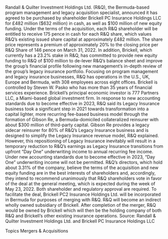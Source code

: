Randall & Quilter Investment Holdings Ltd. (R&Q), the Bermuda-based program management and legacy acquisition specialist, announced it has agreed to be purchased by shareholder Brickell PC Insurance Holdings LLC for £482 million ($632 million) in cash, as well as $100 million of new equity funding.
Under the terms of the acquisition, each R&Q shareholder will be entitled to receive 175 pence in cash for each R&Q share, which values R&Q’s existing issued share capital at approximately £482 million. The share price represents a premium of approximately 20% to the closing price per R&Q Share of 146 pence on March 31, 2022.
In addition, Brickell, which currently has a 23.2% stake in R&Q, has committed to provide new equity funding to R&Q of $100 million to de-lever R&Q’s balance sheet and improve the group’s financial profile following new management’s in-depth review of the group’s legacy insurance portfolio.
Focusing on program management and legacy insurance businesses, R&Q has operations in the U.S., UK, Europe and Bermuda, with 308 employees across eight offices. Brickell is controlled by Steven W. Pasko who has more than 35 years of financial services experience. Brickell’s principal economic investor is 777 Partners LLC, a Miami-based global investment firm.
In response to new accounting standards due to become effective in 2023, R&Q said its Legacy Insurance business took a significant step in 2021 towards transformation into a capital lighter, more recurring fee-based business model through the formation of Gibson Re, a Bermuda-domiciled collateralized reinsurer with about $300 million of third-party capital.
Gibson Re provides a legacy sidecar reinsurer for 80% of R&Q’s Legacy Insurance business and is designed to simplify the Legacy Insurance revenue model, R&Q explained.
However, this repositioning of Legacy Insurance inevitably will result in a temporary reduction to R&Q’s earnings as Legacy Insurance transitions from upfront “Day One” underwriting income to annual recurring fee income. Under new accounting standards due to become effective in 2023, “Day One” underwriting income will not be permitted.
R&Q’s directors, which hold about 3.31% of the company, believe the terms of the acquisition and new equity funding are in the best interests of shareholders and, accordingly, they intend to recommend unanimously that R&Q shareholders vote in favor of the deal at the general meeting, which is expected during the week of May 23, 2022. Both shareholder and regulatory approval are required.
To facilitate the deal, Brickell PC2 Insurance Holdings Ltd. will be incorporated in Bermuda for purposes of merging with R&Q. R&Q will become an indirect wholly owned subsidiary of Brickell. After completion of the merger, R&Q would be owned by Brickell which will then be the holding company of both R&Q and Brickell’s other existing insurance operations.
Source: Randall & Quilter Investment Holdings Ltd. and Brickell PC Insurance Holdings LLC

Topics
Mergers & Acquisitions
